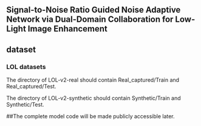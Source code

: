 ## Signal-to-Noise Ratio Guided Noise Adaptive Network via Dual-Domain Collaboration for Low-Light Image Enhancement

## dataset

### LOL datasets
The directory of LOL-v2-real should contain Real_captured/Train and Real_captured/Test.

The directory of LOL-v2-synthetic should contain Synthetic/Train and Synthetic/Test.


##The complete model code will be made publicly accessible later.
